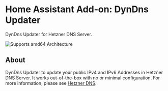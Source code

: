 # Home Assistant Add-on: DynDns Updater

DynDns Updater for Hetzner DNS Server.

![Supports amd64 Architecture][amd64-shield]

## About

DynDns Updater to update your public IPv4 and IPv6 Addresses in Hetzner DNS Server. It works out-of-the-box with no or minimal configuration. For more information, please see [Hetzner DNS].

[Hetzner DNS]: https://dns.hetzner.com/
[amd64-shield]: https://img.shields.io/badge/amd64-yes-green.svg
